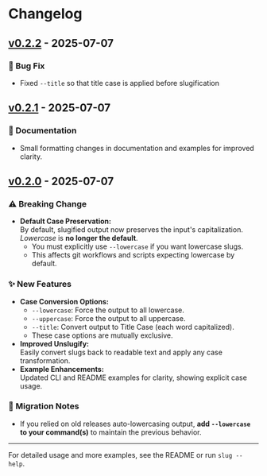 # Changelog
## [v0.2.2] - 2025-07-07

### 🐞 Bug Fix
- Fixed `--title` so that title case is applied before slugification
## [v0.2.1] - 2025-07-07

### 📝 Documentation
- Small formatting changes in documentation and examples for improved clarity.

## [v0.2.0] - 2025-07-07


### ⚠️ Breaking Change
- **Default Case Preservation:**  
  By default, slugified output now preserves the input's capitalization. *Lowercase* is **no longer the default**.  
  - You must explicitly use `--lowercase` if you want lowercase slugs.
  - This affects git workflows and scripts expecting lowercase by default.

### ✨ New Features
- **Case Conversion Options:**
  - `--lowercase`: Force the output to all lowercase.
  - `--uppercase`: Force the output to all uppercase.
  - `--title`: Convert output to Title Case (each word capitalized).
  - These case options are mutually exclusive.
- **Improved Unslugify:**  
  Easily convert slugs back to readable text and apply any case transformation.
- **Example Enhancements:**  
  Updated CLI and README examples for clarity, showing explicit case usage.

### 🚨 Migration Notes
- If you relied on old releases auto-lowercasing output, **add `--lowercase` to your command(s)** to maintain the previous behavior.

---

For detailed usage and more examples, see the README or run `slug --help`.

[v0.2.0]: https://github.com/yoelrosenthal/slugomatic/releases/tag/v0.2.0
[v0.2.1]: https://github.com/yoelrosenthal/slugomatic/releases/tag/v0.2.1
[v0.2.2]: https://github.com/yoelrosenthal/slugomatic/releases/tag/v0.2.2
